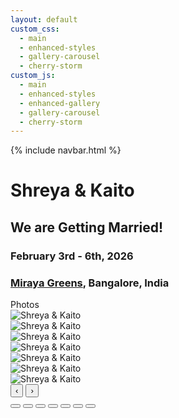 ```yaml
---
layout: default
custom_css:
  - main
  - enhanced-styles
  - gallery-carousel
  - cherry-storm
custom_js:
  - main
  - enhanced-styles
  - enhanced-gallery
  - gallery-carousel
  - cherry-storm
---
```



{% include navbar.html %}

# <span class="shreya"> Shreya </span> & <span class="kaito"> Kaito </span>

<div class="center-content">
  <div class="wedding-announcement">
    <h2>We are Getting Married!</h2>
    <h3><strong>February 3rd - 6th, 2026</strong></h3>
    <h3><strong><a href="https://www.mirayagreens.com/" target="_blank">Miraya Greens</a>, Bangalore, India</strong></h3>
  </div>
</div>

<div class="sectional-gallery">
  <div class="section-tabs">
    <div class="section-tab active" data-section="select_photos">Photos</div>
  </div>

  <!-- ENGAGEMENT SECTION -->
  <div id="select_photos-section" class="gallery-section active">
    <div class="gallery-counsel", id="select_photos-carousel">
      <div class="carousel-wrapper">
        <div class="carousel-track" id="select_photos-track">
          <div class="carousel-slide">
            <img src="{{ '/assets/select_photos/photo1.jpg' | relative_url }}" alt="Shreya & Kaito" onerror="this.src='./assets/select_photos/photo1.jpg'">
          </div>
          <div class="carousel-slide">
            <img src="{{ '/assets/select_photos/photo2.jpg' | relative_url }}" alt="Shreya & Kaito" onerror="this.src='./assets/select_photos/photo2.jpg'">
          </div>
          <div class="carousel-slide">
            <img src="{{ '/assets/select_photos/photo3.jpg' | relative_url }}" alt="Shreya & Kaito" onerror="this.src='./assets/select_photos/photo3.jpg'">
          </div>
          <div class="carousel-slide">
            <img src="{{ '/assets/select_photos/photo4.jpg' | relative_url }}" alt="Shreya & Kaito" onerror="this.src='./assets/select_photos/photo4.jpg'">
          </div>
          <div class="carousel-slide">
            <img src="{{ '/assets/select_photos/photo5.jpg' | relative_url }}" alt="Shreya & Kaito" onerror="this.src='./assets/select_photos/photo5.jpg'">
          </div>
          <div class="carousel-slide">
            <img src="{{ '/assets/select_photos/photo6.jpg' | relative_url }}" alt="Shreya & Kaito" onerror="this.src='./assets/select_photos/photo6.jpg'">
          </div>
          <div class="carousel-slide">
            <img src="{{ '/assets/select_photos/photo7.jpg' | relative_url }}" alt="Shreya & Kaito" onerror="this.src='./assets/select_photos/photo7.jpg'">
          </div>
        </div>
        <button class="carousel-btn prev-btn" onclick="navigateGalleryCarousel('select_photos', -1)">‹</button>
        <button class="carousel-btn next-btn" onclick="navigateGalleryCarousel('select_photos', 1)">›</button>
        <div class="carousel-indicators" id="select_photos-indicators">
          <button class="indicator active" onclick="goToGallerySlide('select_photos', 0)"></button>
          <button class="indicator" onclick="goToGallerySlide('select_photos', 1)"></button>
          <button class="indicator" onclick="goToGallerySlide('select_photos', 2)"></button>
          <button class="indicator" onclick="goToGallerySlide('select_photos', 3)"></button>
          <button class="indicator" onclick="goToGallerySlide('select_photos', 4)"></button>
          <button class="indicator" onclick="goToGallerySlide('select_photos', 5)"></button>
          <button class="indicator" onclick="goToGallerySlide('select_photos', 6)"></button>
        </div>
      </div>
    </div>
  </div>
</div>

<script>
// Gallery carousel functionality
let galleryCarousels = {
  'select_photos': { currentIndex: 0, totalSlides: 7 }
};

// Section tab functionality - FIXED VERSION
document.addEventListener('DOMContentLoaded', function() {
  const tabs = document.querySelectorAll('.section-tab');
  const sections = document.querySelectorAll('.gallery-section');
  
  console.log('Found tabs:', tabs.length);
  console.log('Found sections:', sections.length);
  
  tabs.forEach(tab => {
    tab.addEventListener('click', function() {
      const sectionId = this.dataset.section;
      console.log('Clicked tab for section:', sectionId);
      
      // Update active tab
      tabs.forEach(t => t.classList.remove('active'));
      this.classList.add('active');
      
      // Update active section
      sections.forEach(s => s.classList.remove('active'));
      const targetSection = document.getElementById(sectionId + '-section');
      console.log('Target section:', targetSection);
      
      if (targetSection) {
        targetSection.classList.add('active');
      } else {
        console.error('Section not found:', sectionId + '-section');
      }
    });
  });
});

function navigateGalleryCarousel(sectionId, direction) {
  const carousel = galleryCarousels[sectionId];
  if (!carousel) {
    console.error('Carousel not found for section:', sectionId);
    return;
  }
  
  let newIndex = carousel.currentIndex + direction;
  
  if (newIndex < 0) newIndex = carousel.totalSlides - 1;
  if (newIndex >= carousel.totalSlides) newIndex = 0;
  
  goToGallerySlide(sectionId, newIndex);
}

function goToGallerySlide(sectionId, slideIndex) {
  const carousel = galleryCarousels[sectionId];
  if (!carousel) {
    console.error('Carousel not found for section:', sectionId);
    return;
  }
  
  carousel.currentIndex = slideIndex;
  
  const track = document.getElementById(sectionId + '-track');
  const indicators = document.querySelectorAll(`#${sectionId}-indicators .indicator`);
  
  if (track) {
    const translateX = -slideIndex * 100;
    track.style.transform = `translateX(${translateX}%)`;
  } else {
    console.error('Track not found:', sectionId + '-track');
  }
  
  // Update indicators
  indicators.forEach((indicator, index) => {
    indicator.classList.toggle('active', index === slideIndex);
  });
}
</script>